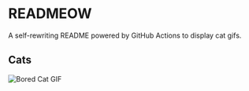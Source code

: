 # READMEOW

A self-rewriting README powered by GitHub Actions to display cat gifs.

## Cats

![Bored Cat GIF](https://media4.giphy.com/media/v1.Y2lkPTlhY2QwMmRhMHVvbmxrdTE1aW9rMjRzNGRlam9zcmg1NzYxemQ2bjhteXRmczh0OSZlcD12MV9naWZzX3NlYXJjaCZjdD1n/mlvseq9yvZhba/200.gif)
